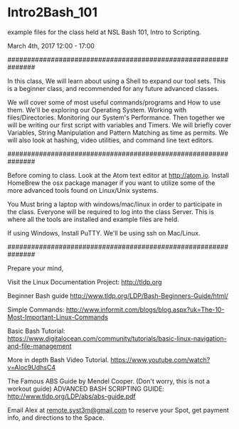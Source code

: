 # Intro2Bash_101
example files for the class held at NSL
Bash 101, Intro to Scripting.

March 4th, 2017 12:00 - 17:00

###############################################################

In this class, We will learn about using a Shell to expand our tool sets.
This is a beginner class, and recommended for any future advanced classes.

We will cover some of most useful commands/programs and How to use them. We'll be exploring
our Operating System. Working with files/Directories. Monitoring our System's Performance.
Then together we will be writing our first script with variables and Timers.
We will briefly cover Variables, String Manipulation and Pattern Matching as time as permits.
We will also look at hashing, video utilities, and command line text editors.

###############################################################

Before coming to class. Look at the Atom text editor at http://atom.io.
Install HomeBrew the osx package manager if you want to
utilize some of the more advanced tools found on Linux/Unix systems.

You Must bring a laptop with windows/mac/linux in order to participate in the class.
Everyone will be required to log into the class Server.
This is where all the tools are installed and example files are held.

If using Windows, Install PuTTY. We'll be using ssh on Mac/Linux.

###############################################################

Prepare your mind,

Visit the Linux Documentation Project: http://tldp.org

Beginner Bash guide
http://www.tldp.org/LDP/Bash-Beginners-Guide/html/

Simple Commands:
http://www.informit.com/blogs/blog.aspx?uk=The-10-Most-Important-Linux-Commands

Basic Bash Tutorial:
https://www.digitalocean.com/community/tutorials/basic-linux-navigation-and-file-management

More in depth Bash Video Tutorial.
https://www.youtube.com/watch?v=Aloc9UdhsC4

The Famous ABS Guide by Mendel Cooper. (Don't worry, this is not a workout guide)
ADVANCED BASH SCRIPTING GUIDE:
http://www.tldp.org/LDP/abs/abs-guide.pdf

Email Alex at remote.syst3m@gmail.com to reserve your Spot, get payment info, and directions to the Space.

